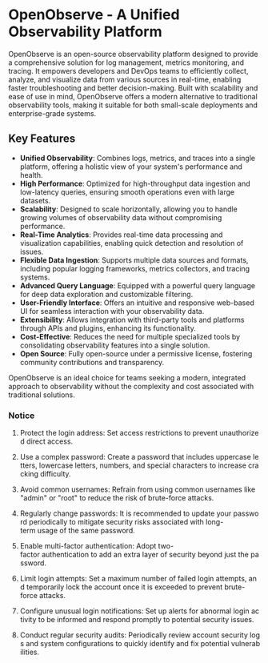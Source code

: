 # OpenObserve - A Unified Observability Platform

OpenObserve is an open-source observability platform designed to provide a comprehensive solution for log management, metrics monitoring, and tracing. It empowers developers and DevOps teams to efficiently collect, analyze, and visualize data from various sources in real-time, enabling faster troubleshooting and better decision-making. Built with scalability and ease of use in mind, OpenObserve offers a modern alternative to traditional observability tools, making it suitable for both small-scale deployments and enterprise-grade systems.

## Key Features

- **Unified Observability**: Combines logs, metrics, and traces into a single platform, offering a holistic view of your system's performance and health.
- **High Performance**: Optimized for high-throughput data ingestion and low-latency queries, ensuring smooth operations even with large datasets.
- **Scalability**: Designed to scale horizontally, allowing you to handle growing volumes of observability data without compromising performance.
- **Real-Time Analytics**: Provides real-time data processing and visualization capabilities, enabling quick detection and resolution of issues.
- **Flexible Data Ingestion**: Supports multiple data sources and formats, including popular logging frameworks, metrics collectors, and tracing systems.
- **Advanced Query Language**: Equipped with a powerful query language for deep data exploration and customizable filtering.
- **User-Friendly Interface**: Offers an intuitive and responsive web-based UI for seamless interaction with your observability data.
- **Extensibility**: Allows integration with third-party tools and platforms through APIs and plugins, enhancing its functionality.
- **Cost-Effective**: Reduces the need for multiple specialized tools by consolidating observability features into a single solution.
- **Open Source**: Fully open-source under a permissive license, fostering community contributions and transparency.

OpenObserve is an ideal choice for teams seeking a modern, integrated approach to observability without the complexity and cost associated with traditional solutions.

### Notice

1.  Protect the login address: Set access restrictions to prevent unauthorized direct access.
    
2.  Use a complex password: Create a password that includes uppercase letters, lowercase letters, numbers, and special characters to increase cracking difficulty.
    
3.  Avoid common usernames: Refrain from using common usernames like "admin" or "root" to reduce the risk of brute-force attacks.
    
4.  Regularly change passwords: It is recommended to update your password periodically to mitigate security risks associated with long-term usage of the same password.
    
5.  Enable multi-factor authentication: Adopt two-factor authentication to add an extra layer of security beyond just the password.
    
6.  Limit login attempts: Set a maximum number of failed login attempts, and temporarily lock the account once it is exceeded to prevent brute-force attacks.
    
7.  Configure unusual login notifications: Set up alerts for abnormal login activity to be informed and respond promptly to potential security issues.
    
8.  Conduct regular security audits: Periodically review account security logs and system configurations to quickly identify and fix potential vulnerabilities.
        